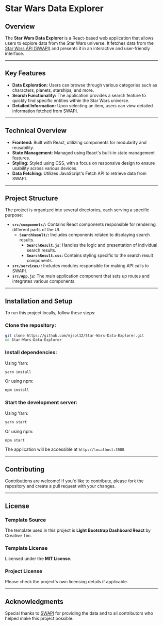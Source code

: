 # Star Wars Data Explorer

## Overview
The **Star Wars Data Explorer** is a React-based web application that allows users to explore data from the Star Wars universe. It fetches data from the [Star Wars API (SWAPI)](https://swapi.py4e.com/) and presents it in an interactive and user-friendly interface.

---

## Key Features

- **Data Exploration:** Users can browse through various categories such as characters, planets, starships, and more.
- **Search Functionality:** The application provides a search feature to quickly find specific entities within the Star Wars universe.
- **Detailed Information:** Upon selecting an item, users can view detailed information fetched from SWAPI.

---

## Technical Overview

- **Frontend:** Built with React, utilizing components for modularity and reusability.
- **State Management:** Managed using React's built-in state management features.
- **Styling:** Styled using CSS, with a focus on responsive design to ensure usability across various devices.
- **Data Fetching:** Utilizes JavaScript's Fetch API to retrieve data from SWAPI.

---

## Project Structure

The project is organized into several directories, each serving a specific purpose:

- **`src/components/`:** Contains React components responsible for rendering different parts of the UI.
  - **`SearchResult/`:** Includes components related to displaying search results.
    - **`SearchResult.js`:** Handles the logic and presentation of individual search results.
    - **`SearchResult.css`:** Contains styling specific to the search result components.
- **`src/services/`:** Includes modules responsible for making API calls to SWAPI.
- **`src/App.js`:** The main application component that sets up routes and integrates various components.

---

## Installation and Setup

To run this project locally, follow these steps:

### Clone the repository:

```bash
git clone https://github.com/mjsol12/Star-Wars-Data-Explorer.git
cd Star-Wars-Data-Explorer
```

### Install dependencies:

Using Yarn:

```bash
yarn install
```

Or using npm:

```bash
npm install
```

### Start the development server:

Using Yarn:

```bash
yarn start
```

Or using npm:

```bash
npm start
```

The application will be accessible at `http://localhost:3000`.

---

## Contributing

Contributions are welcome! If you'd like to contribute, please fork the repository and create a pull request with your changes.

---

## License

### Template Source
The template used in this project is **Light Bootstrap Dashboard React** by Creative Tim.

### Template License
Licensed under the **MIT License**.

### Project License
Please check the project's own licensing details if applicable.

---

## Acknowledgments

Special thanks to [SWAPI](https://swapi.dev/) for providing the data and to all contributors who helped make this project possible.
